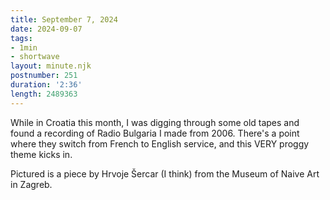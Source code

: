 ```yaml
---
title: September 7, 2024
date: 2024-09-07
tags:
- 1min
- shortwave
layout: minute.njk
postnumber: 251
duration: '2:36'
length: 2489363
---
```

While in Croatia this month, I was digging through some old tapes and found a recording of Radio Bulgaria I made from 2006. There's a point where they switch from French to English service, and this VERY proggy theme kicks in. 

Pictured is a piece by Hrvoje Šercar (I think) from the Museum of Naive Art in Zagreb.
